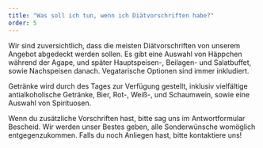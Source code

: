 ```yaml
---
title: "Was soll ich tun, wenn ich Diätvorschriften habe?"
order: 5
---
```


Wir sind zuversichtlich, dass die meisten Diätvorschriften von unserem Angebot abgedeckt werden sollen. Es gibt eine Auswahl von Häppchen während der Agape, und später Hauptspeisen-, Beilagen- und Salatbuffet, sowie Nachspeisen danach. Vegatarische Optionen sind immer inkludiert.

Getränke wird durch des Tages zur Verfügung gestellt, inklusiv vielfältige antialkoholische Getränke, Bier, Rot-, Weiß-, und Schaumwein, sowie eine Auswahl von Spirituosen.

Wenn du zusätzliche Vorschriften hast, bitte sag uns im Antwortformular Bescheid. Wir werden unser Bestes geben, alle Sonderwünsche womöglich entgegenzukommen. Falls du noch Anliegen hast, bitte kontaktiere uns!
